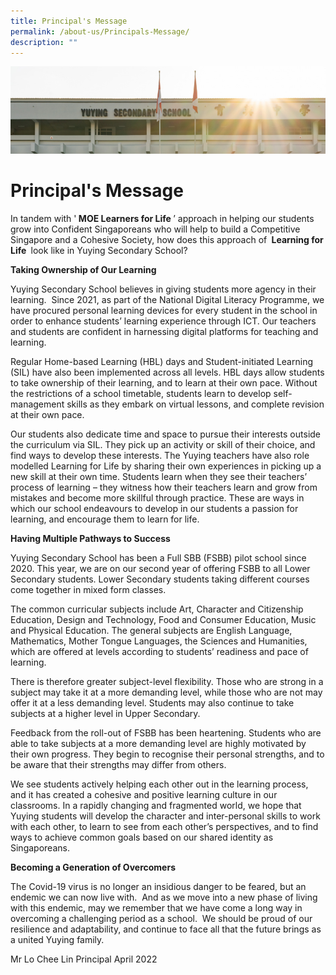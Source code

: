 ```yaml
---
title: Principal's Message
permalink: /about-us/Principals-Message/
description: ""
---
```

![](/images/AboutUs.jpg)

Principal's Message
===================

In tandem with '<b> MOE Learners for Life </b>’ approach in helping our students grow into Confident Singaporeans who will help to build a Competitive Singapore and a Cohesive Society, how does this approach of <b> Learning for Life </b> look like in Yuying Secondary School?

<b> Taking Ownership of Our Learning </b>

Yuying Secondary School believes in giving students more agency in their learning.  Since 2021, as part of the National Digital Literacy Programme, we have procured personal learning devices for every student in the school in order to enhance students’ learning experience through ICT. Our teachers and students are confident in harnessing digital platforms for teaching and learning. 

  

Regular Home-based Learning (HBL) days and Student-initiated Learning (SIL) have also been implemented across all levels. HBL days allow students to take ownership of their learning, and to learn at their own pace. Without the restrictions of a school timetable, students learn to develop self-management skills as they embark on virtual lessons, and complete revision at their own pace. 

Our students also dedicate time and space to pursue their interests outside the curriculum via SIL. They pick up an activity or skill of their choice, and find ways to develop these interests. The Yuying teachers have also role modelled Learning for Life by sharing their own experiences in picking up a new skill at their own time. Students learn when they see their teachers’ process of learning – they witness how their teachers learn and grow from mistakes and become more skillful through practice. These are ways in which our school endeavours to develop in our students a passion for learning, and encourage them to learn for life. 

  

<b> Having Multiple Pathways to Success </b>

  

Yuying Secondary School has been a Full SBB (FSBB) pilot school since 2020. This year, we are on our second year of offering FSBB to all Lower Secondary students. Lower Secondary students taking different courses come together in mixed form classes. 

  

The common curricular subjects include Art, Character and Citizenship Education, Design and Technology, Food and Consumer Education, Music and Physical Education. The general subjects are English Language, Mathematics, Mother Tongue Languages, the Sciences and Humanities, which are offered at levels according to students’ readiness and pace of learning. 

There is therefore greater subject-level flexibility. Those who are strong in a subject may take it at a more demanding level, while those who are not may offer it at a less demanding level. Students may also continue to take subjects at a higher level in Upper Secondary.

Feedback from the roll-out of FSBB has been heartening. Students who are able to take subjects at a more demanding level are highly motivated by their own progress. They begin to recognise their personal strengths, and to be aware that their strengths may differ from others. 

  

We see students actively helping each other out in the learning process, and it has created a cohesive and positive learning culture in our classrooms. In a rapidly changing and fragmented world, we hope that Yuying students will develop the character and inter-personal skills to work with each other, to learn to see from each other’s perspectives, and to find ways to achieve common goals based on our shared identity as Singaporeans.

  
<b> Becoming a Generation of Overcomers </b>


The Covid-19 virus is no longer an insidious danger to be feared, but an endemic we can now live with.  And as we move into a new phase of living with this endemic, may we remember that we have come a long way in overcoming a challenging period as a school.  We should be proud of our resilience and adaptability, and continue to face all that the future brings as a united Yuying family.


Mr Lo Chee Lin
Principal
April 2022